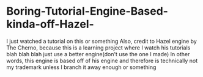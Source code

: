 # Boring-Tutorial-Engine-Based-kinda-off-Hazel-
I just watched a tutorial on this or something
Also, credit to Hazel engine by The Cherno, because this is a learning project where I watch his tutorials blah blah blah just use a better engine(don't use the one I made)
In other words, this engine is based off of his engine and therefore is technically not my trademark unless I branch it away enough or something
